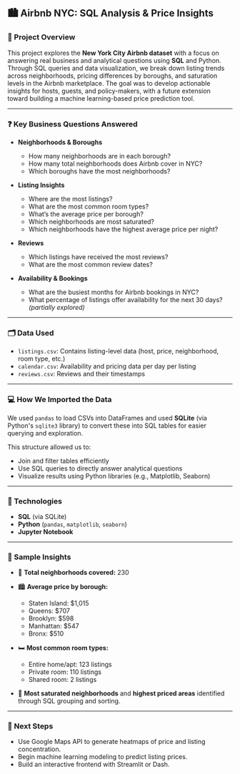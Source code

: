 ## 🏙️ Airbnb NYC: SQL Analysis & Price Insights

### 📌 Project Overview

This project explores the **New York City Airbnb dataset** with a focus on answering real business and analytical questions using **SQL** and Python. Through SQL queries and data visualization, we break down listing trends across neighborhoods, pricing differences by boroughs, and saturation levels in the Airbnb marketplace. The goal was to develop actionable insights for hosts, guests, and policy-makers, with a future extension toward building a machine learning-based price prediction tool.

---

### ❓ Key Business Questions Answered

* **Neighborhoods & Boroughs**

  * How many neighborhoods are in each borough?
  * How many total neighborhoods does Airbnb cover in NYC?
  * Which boroughs have the most neighborhoods?

* **Listing Insights**

  * Where are the most listings?
  * What are the most common room types?
  * What’s the average price per borough?
  * Which neighborhoods are most saturated?
  * Which neighborhoods have the highest average price per night?

* **Reviews**

  * Which listings have received the most reviews?
  * What are the most common review dates?

* **Availability & Bookings**

  * What are the busiest months for Airbnb bookings in NYC?
  * What percentage of listings offer availability for the next 30 days? *(partially explored)*

---

### 🗂️ Data Used

* `listings.csv`: Contains listing-level data (host, price, neighborhood, room type, etc.)
* `calendar.csv`: Availability and pricing data per day per listing
* `reviews.csv`: Reviews and their timestamps

---

### 💻 How We Imported the Data

We used `pandas` to load CSVs into DataFrames and used **SQLite** (via Python's `sqlite3` library) to convert these into SQL tables for easier querying and exploration.

This structure allowed us to:

* Join and filter tables efficiently
* Use SQL queries to directly answer analytical questions
* Visualize results using Python libraries (e.g., Matplotlib, Seaborn)

---

### 🧠 Technologies

* **SQL** (via SQLite)
* **Python** (`pandas`, `matplotlib`, `seaborn`)
* **Jupyter Notebook**

---

### 📌 Sample Insights

* 📍 **Total neighborhoods covered:** 230

* 🏙️ **Average price by borough:**

  * Staten Island: \$1,015
  * Queens: \$707
  * Brooklyn: \$598
  * Manhattan: \$547
  * Bronx: \$510

* 🛏️ **Most common room types:**

  * Entire home/apt: 123 listings
  * Private room: 110 listings
  * Shared room: 2 listings

* 🧭 **Most saturated neighborhoods** and **highest priced areas** identified through SQL grouping and sorting.

---

### 🔮 Next Steps

* Use Google Maps API to generate heatmaps of price and listing concentration.
* Begin machine learning modeling to predict listing prices.
* Build an interactive frontend with Streamlit or Dash.

